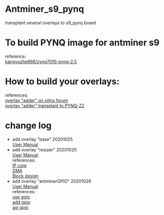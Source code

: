 # Antminer_s9_pynq
transplant several overlays to s9_pynq board
# To build PYNQ image for antminer s9  
reference:  
[kangyuzhe666/zynq7010-pynq-2.5](https://github.com/kangyuzhe666/zynq7010-pynq-2.5)  
# How to build your overlays:
references:  
[overlay "adder" on xilinx forum](http://xilinx.eetrend.com/blog/2019/100016903.html)  
[overlay "adder" transplant to PYNQ-Z2](https://blog.csdn.net/qq_41467882/article/details/102007786)
# change log
* add overlay "base" 20201025  
[User Manual](https://github.com/guannan-he/Antminer_s9_pynq/blob/main/base/README.md)  
* add overlay "resizer" 20201025  
[User Manual](https://github.com/guannan-he/Antminer_s9_pynq/blob/main/resizer/README.md)  
references:  
[IP core](https://github.com/Xilinx/PYNQ-HelloWorld)  
[DMA](https://blog.csdn.net/alangaixiaoxiao/article/details/103958007)  
[Block design](https://www.element14.com/community/groups/fpga-group/blog/2020/03/24/image-processing-on-zc702-using-pynq)  
* add overlay "antminerGPIO"  20201026  
[User Manual](https://github.com/guannan-he/Antminer_s9_pynq/blob/main/antminerGPIO/README.md)  
references:  
[use gpio](https://github.com/Xilinx/PYNQ_Workshop/blob/master/Session_4/2_axi_gpio.ipynb)  
[add gpio](https://zhuanlan.zhihu.com/p/52469205)  
[axi gpio](https://medium.com/%E9%AB%94%E9%A9%97%E4%BA%BA%E7%94%9F-touch-life/pynq-z2-led-button-switch-gpio-test-45c2c270fd2f)
